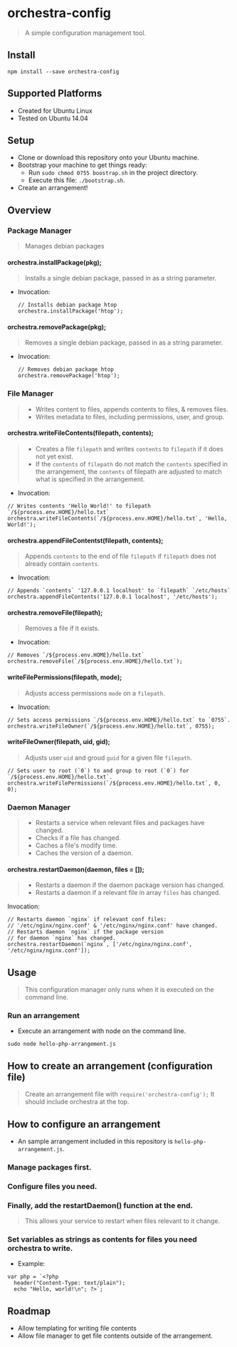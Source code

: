 # orchestra-config
> A simple configuration management tool.

## Install

```
npm install --save orchestra-config
```

## Supported Platforms
* Created for Ubuntu Linux
* Tested on Ubuntu 14.04

## Setup
* Clone or download this repository onto your Ubuntu machine.
* Bootstrap your machine to get things ready:
    * Run `sudo chmod 0755 boostrap.sh` in the project directory.
    * Execute this file: `./bootstrap.sh`.
* Create an arrangement!

## Overview
### Package Manager
> Manages debian packages

#### orchestra.installPackage(pkg);
> Installs a single debian package, passed in as a string parameter.

* Invocation:
    ```
    // Installs debian package htop
    orchestra.installPackage('htop');
    ```
#### orchestra.removePackage(pkg);
> Removes a single debian package, passed in as a string parameter.

* Invocation:

    ```
    // Removes debian package htop
    orchestra.removePackage('htop');
    ```

### File Manager
> * Writes content to files, appends contents to files, & removes files.
> * Writes metadata to files, including permissions, user, and group.

#### orchestra.writeFileContents(filepath, contents);
> * Creates a file `filepath` and writes `contents` to `filepath` if it does not yet exist.
> * If the `contents` of `filepath` do not match the `contents` specified in the arrangement, the `contents` of filepath are adjusted to match what is specified in the arrangement.

* Invocation:

```
// Writes contents 'Hello World!' to filepath `/${process.env.HOME}/hello.txt`
orchestra.writeFileContents(`/${process.env.HOME}/hello.txt`, 'Hello, World!');
```

#### orchestra.appendFileContentst(filepath, contents);
> Appends `contents` to the end of file `filepath` if `filepath` does not already contain `contents`.

* Invocation:

```
// Appends `contents` '127.0.0.1 localhost' to `filepath` `/etc/hosts`
orchestra.appendFileContents('127.0.0.1 localhost', '/etc/hosts');
```

#### orchestra.removeFile(filepath);
> Removes a file if it exists.

* Invocation:

```
// Removes `/${process.env.HOME}/hello.txt`
orchestra.removeFile(`/${process.env.HOME}/hello.txt`);
```

#### writeFilePermissions(filepath, mode);
> Adjusts access permissions `mode` on a `filepath`.

* Invocation:

```
// Sets access permissions `/${process.env.HOME}/hello.txt` to `0755`.
orchestra.writeFileOwner(`/${process.env.HOME}/hello.txt`, 0755);
```

#### writeFileOwner(filepath, uid, gid);
> Adjusts user `uid` and groud `guid` for a given file `filepath`.

```
// Sets user to root (`0`) to and group to root (`0`) for `/${process.env.HOME}/hello.txt`.
orchestra.writeFilePermissions(`/${process.env.HOME}/hello.txt`, 0, 0);
```

### Daemon Manager
> * Restarts a service when relevant files and packages have changed.
> * Checks if a file has changed.
> * Caches a file's modify time.
> * Caches the version of a daemon.

#### orchestra.restartDaemon(daemon, files = []);
> * Restarts a daemon if the daemon package version has changed.
> * Restarts a daemon if a relevant file in array `files` has changed.

Invocation:

```
// Restarts daemon `nginx` if relevant conf files:
// '/etc/nginx/nginx.conf' & '/etc/nginx/nginx.conf' have changed.
// Restarts daemon `nginx` if the package version
// for daemon `nginx` has changed.
orchestra.restartDaemon(`nginx`, ['/etc/nginx/nginx.conf', '/etc/nginx/nginx.conf']);
```

## Usage
> This configuration manager only runs when it is executed on the command line.

### Run an arrangement
* Execute an arrangement with node on the command line.

```
sudo node hello-php-arrangement.js
```
## How to create an arrangement (configuration file)
> Create an arrangement file with `require('orchestra-config');`
It should include orchestra at the top.

## How to configure an arrangement
* An sample arrangement included in this repository is `hello-php-arrangement.js`.

### Manage packages first.

### Configure files you need.

### Finally, add the restartDaemon() function at the end.
> This allows your service to restart when files relevant to it change.

### Set variables as strings as contents for files you need orchestra to write.
* Example:

```
var php = `<?php
  header("Content-Type: text/plain");
  echo "Hello, world!\n"; ?>`;
```

## Roadmap
* Allow templating for writing file contents
* Allow file manager to get file contents outside of the arrangement.